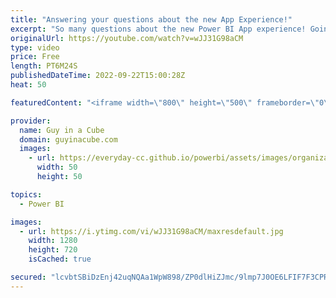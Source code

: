 ```yaml
---
title: "Answering your questions about the new App Experience!"
excerpt: "So many questions about the new Power BI App experience! Going through a few of the themes that came out of last week's video to get you some answers! What other questions do you have that weren't covered?  📢 Become a member: https://guyinacu.be/membership \r \r *******************\r \r Want to take your"
originalUrl: https://youtube.com/watch?v=wJJ31G98aCM
type: video
price: Free
length: PT6M24S
publishedDateTime: 2022-09-22T15:00:28Z
heat: 50

featuredContent: "<iframe width=\"800\" height=\"500\" frameborder=\"0\" src=\"https://www.youtube.com/embed/wJJ31G98aCM\" allow=\"accelerometer; autoplay; encrypted-media; gyroscope; picture-in-picture\" allowfullscreen></iframe>"

provider:
  name: Guy in a Cube
  domain: guyinacube.com
  images:
    - url: https://everyday-cc.github.io/powerbi/assets/images/organizations/guyinacube.com-50x50.jpg
      width: 50
      height: 50

topics:
  - Power BI

images:
  - url: https://i.ytimg.com/vi/wJJ31G98aCM/maxresdefault.jpg
    width: 1280
    height: 720
    isCached: true

secured: "lcvbtSBiDzEnj42uqNQAa1WpW898/ZP0dlHiZJmc/9lmp7J0OE6LFIF7F3CPRd31VxlRQvW0c8ecEGsBoLzVKprgwKGXYaeNkpUetzoXGb51BF3GZlxSvA0A9ANk8mr11JR0KdjzTKNdyFBvBFES317VDao8STy7dBiMOp41+7Il+iYs7tYqaUdEf8n8f82iRDOHNkn7LVv3hEMH+lgX9pvXDWPaobQrq36DMEsfYJQBtPtOCPFfDLVTpFWHk+zhL7SUY4NA+8rnKgBfTvfmaQuUHw36MVy7IliQ0QyuLHeOTMwASjFBh8NvrAZlmPXHkEKvGEz16V/zYG63yAlzbi6GcxrPHMPek+S8CoIKHiLMVpbnK4oMedd//DcfEPT+ze18TuNk9aw4w/5zRoEINC50qA4qQYwCtE8+fTKeDBo=;bsyIsCHrYs05SGa+DNDVFA=="
---
```


